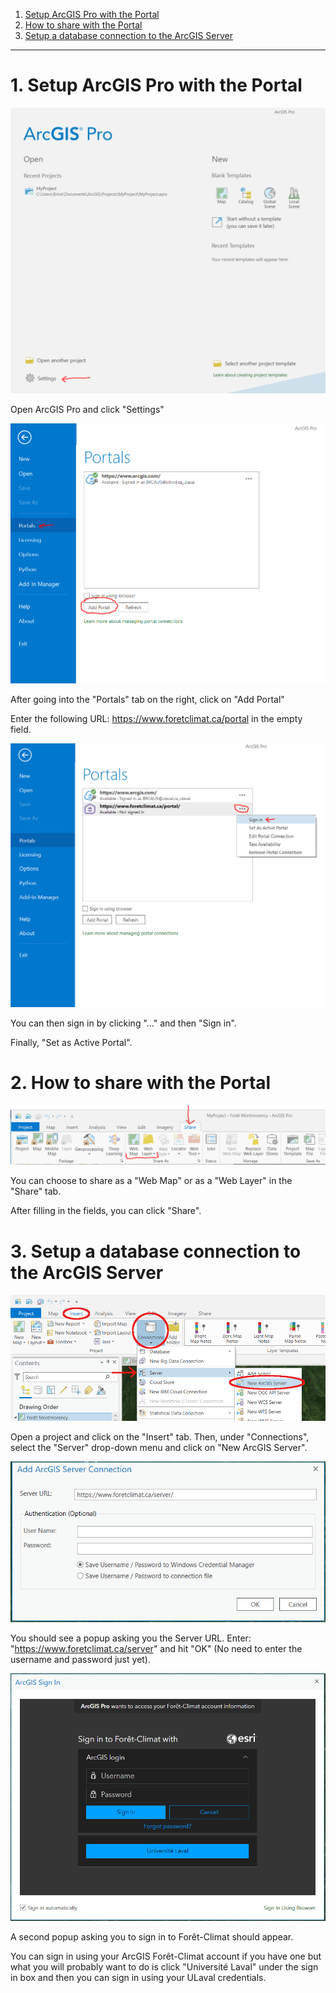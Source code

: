 1. [Setup ArcGIS Pro with the Portal](https://github.com/jfaurelacroix/foretclimat/blob/main/usingPortal.md#1--setup-arcgis-pro-with-the-portal)
2. [How to share with the Portal](https://github.com/jfaurelacroix/foretclimat/blob/main/usingPortal.md#2--how-to-share-with-the-portal)
3. [Setup a database connection to the ArcGIS Server](https://github.com/jfaurelacroix/foretclimat/blob/main/usingPortal.md#3--setup-a-database-connection-to-the-arcgis-server)

---------------------------------------------
# 1.  Setup ArcGIS Pro with the Portal

![](media/image1.png)

Open ArcGIS Pro and click "Settings"

![](media/image2.png)

After going into the "Portals" tab on the right, click on "Add Portal"

Enter the following URL: <https://www.foretclimat.ca/portal> in the
empty field.

![](media/image3.png)

You can then sign in by clicking "..." and then "Sign in".

Finally, "Set as Active Portal".





# 2.  How to share with the Portal

![](media/image4.png)

You can choose to share as a "Web Map" or as a "Web Layer" in the
"Share" tab.

After filling in the fields, you can click "Share".





# 3.  Setup a database connection to the ArcGIS Server

![](media/image5.png)

Open a project and click on the "Insert" tab. Then, under "Connections", select the "Server" drop-down menu and click on "New ArcGIS Server".

![](media/image6.png)

You should see a popup asking you the Server URL. Enter: "https://www.foretclimat.ca/server" and hit "OK" (No need to enter the username and password just yet).

![](media/image7.png)

A second popup asking you to sign in to Forêt-Climat should appear.

You can sign in using your ArcGIS Forêt-Climat account if you have one but what you will probably want to do is click "Université Laval" under the sign in box and then you can sign in using your ULaval credentials.
